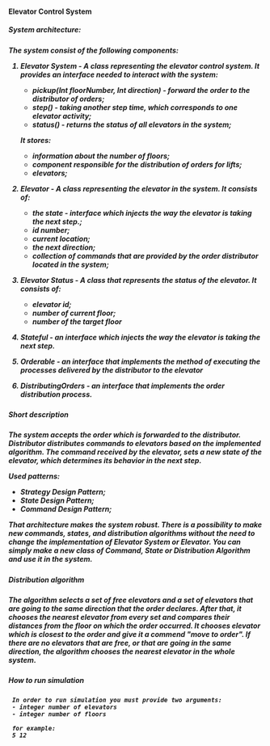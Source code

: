 <h4>Elevator Control System<h4> 

<h5>System architecture:<h5>

The system consist of the following components:
1) Elevator System - A class representing the elevator control system. It provides an interface needed to interact with the system:
    - pickup(Int floorNumber, Int direction) - forward the order to the distributor of orders;
    - step() - taking another step time, which corresponds to one elevator activity;
    - status() - returns the status of all elevators in the system;
    
    It stores:
    - information about the number of floors;
    - component responsible for the distribution of orders for lifts;
    - elevators;
    
2) Elevator - A class representing the elevator in the system. 
It consists of:
    - the state - interface which injects the way the elevator is taking the next step.;
    - id number;
    - current location;
    - the next direction;
    - collection of commands that are provided by the order distributor
     located in the system;

3) Elevator Status - A class that represents the status of the elevator. 
It consists of:
    - elevator id;
    - number of current floor;
    - number of the target floor
    
4) Stateful - an interface which injects the way the elevator is taking the next step.
5) Orderable - an interface that implements the method of executing
 the processes delivered by the distributor to the elevator
6) DistributingOrders - an interface that implements the order distribution 
process.

<h5>Short description<h5>

The system accepts the order which is forwarded to the distributor.
Distributor distributes commands to elevators based on the implemented algorithm. 
The command received by the elevator, sets a new state of the elevator, which determines its behavior in the next step.

Used patterns:
- Strategy Design Pattern;
- State Design Pattern;
- Command Design Pattern;

That architecture makes the system robust. There is a possibility to make new commands, 
states, and distribution algorithms without the need to change the implementation of 
Elevator System or Elevator. You can simply make a new class of Command, 
State or Distribution Algorithm and use it in the system.

<h5>Distribution algorithm<h5>

The algorithm selects a set of free elevators and a set of elevators that are going 
to the same direction that the order declares. After that, it chooses the nearest 
elevator from every set and compares their distances from the floor on which the order 
occurred. It chooses elevator which is closest to the order and give it a commend "move to order". 
If there are no elevators that are free, or that are going in the same direction, 
the algorithm chooses the nearest elevator in the whole system. 

<h5>How to run simulation<h5>

     In order to run simulation you must provide two arguments:
     - integer number of elevators
     - integer number of floors
     
     for example:
     5 12